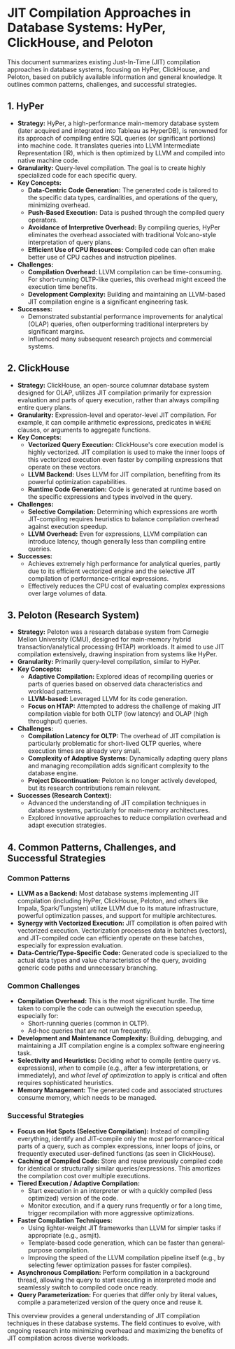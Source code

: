 # JIT Compilation Approaches in Database Systems: HyPer, ClickHouse, and Peloton

This document summarizes existing Just-In-Time (JIT) compilation approaches in database systems, focusing on HyPer, ClickHouse, and Peloton, based on publicly available information and general knowledge. It outlines common patterns, challenges, and successful strategies.

## 1. HyPer

*   **Strategy:** HyPer, a high-performance main-memory database system (later acquired and integrated into Tableau as HyperDB), is renowned for its approach of compiling entire SQL queries (or significant portions) into machine code. It translates queries into LLVM Intermediate Representation (IR), which is then optimized by LLVM and compiled into native machine code.
*   **Granularity:** Query-level compilation. The goal is to create highly specialized code for each specific query.
*   **Key Concepts:**
    *   **Data-Centric Code Generation:** The generated code is tailored to the specific data types, cardinalities, and operations of the query, minimizing overhead.
    *   **Push-Based Execution:** Data is pushed through the compiled query operators.
    *   **Avoidance of Interpretive Overhead:** By compiling queries, HyPer eliminates the overhead associated with traditional Volcano-style interpretation of query plans.
    *   **Efficient Use of CPU Resources:** Compiled code can often make better use of CPU caches and instruction pipelines.
*   **Challenges:**
    *   **Compilation Overhead:** LLVM compilation can be time-consuming. For short-running OLTP-like queries, this overhead might exceed the execution time benefits.
    *   **Development Complexity:** Building and maintaining an LLVM-based JIT compilation engine is a significant engineering task.
*   **Successes:**
    *   Demonstrated substantial performance improvements for analytical (OLAP) queries, often outperforming traditional interpreters by significant margins.
    *   Influenced many subsequent research projects and commercial systems.

## 2. ClickHouse

*   **Strategy:** ClickHouse, an open-source columnar database system designed for OLAP, utilizes JIT compilation primarily for expression evaluation and parts of query execution, rather than always compiling entire query plans.
*   **Granularity:** Expression-level and operator-level JIT compilation. For example, it can compile arithmetic expressions, predicates in `WHERE` clauses, or arguments to aggregate functions.
*   **Key Concepts:**
    *   **Vectorized Query Execution:** ClickHouse's core execution model is highly vectorized. JIT compilation is used to make the inner loops of this vectorized execution even faster by compiling expressions that operate on these vectors.
    *   **LLVM Backend:** Uses LLVM for JIT compilation, benefiting from its powerful optimization capabilities.
    *   **Runtime Code Generation:** Code is generated at runtime based on the specific expressions and types involved in the query.
*   **Challenges:**
    *   **Selective Compilation:** Determining which expressions are worth JIT-compiling requires heuristics to balance compilation overhead against execution speedup.
    *   **LLVM Overhead:** Even for expressions, LLVM compilation can introduce latency, though generally less than compiling entire queries.
*   **Successes:**
    *   Achieves extremely high performance for analytical queries, partly due to its efficient vectorized engine and the selective JIT compilation of performance-critical expressions.
    *   Effectively reduces the CPU cost of evaluating complex expressions over large volumes of data.

## 3. Peloton (Research System)

*   **Strategy:** Peloton was a research database system from Carnegie Mellon University (CMU), designed for main-memory hybrid transaction/analytical processing (HTAP) workloads. It aimed to use JIT compilation extensively, drawing inspiration from systems like HyPer.
*   **Granularity:** Primarily query-level compilation, similar to HyPer.
*   **Key Concepts:**
    *   **Adaptive Compilation:** Explored ideas of recompiling queries or parts of queries based on observed data characteristics and workload patterns.
    *   **LLVM-based:** Leveraged LLVM for its code generation.
    *   **Focus on HTAP:** Attempted to address the challenge of making JIT compilation viable for both OLTP (low latency) and OLAP (high throughput) queries.
*   **Challenges:**
    *   **Compilation Latency for OLTP:** The overhead of JIT compilation is particularly problematic for short-lived OLTP queries, where execution times are already very small.
    *   **Complexity of Adaptive Systems:** Dynamically adapting query plans and managing recompilation adds significant complexity to the database engine.
    *   **Project Discontinuation:** Peloton is no longer actively developed, but its research contributions remain relevant.
*   **Successes (Research Context):**
    *   Advanced the understanding of JIT compilation techniques in database systems, particularly for main-memory architectures.
    *   Explored innovative approaches to reduce compilation overhead and adapt execution strategies.

## 4. Common Patterns, Challenges, and Successful Strategies

### Common Patterns

*   **LLVM as a Backend:** Most database systems implementing JIT compilation (including HyPer, ClickHouse, Peloton, and others like Impala, Spark/Tungsten) utilize LLVM due to its mature infrastructure, powerful optimization passes, and support for multiple architectures.
*   **Synergy with Vectorized Execution:** JIT compilation is often paired with vectorized execution. Vectorization processes data in batches (vectors), and JIT-compiled code can efficiently operate on these batches, especially for expression evaluation.
*   **Data-Centric/Type-Specific Code:** Generated code is specialized to the actual data types and value characteristics of the query, avoiding generic code paths and unnecessary branching.

### Common Challenges

*   **Compilation Overhead:** This is the most significant hurdle. The time taken to compile the code can outweigh the execution speedup, especially for:
    *   Short-running queries (common in OLTP).
    *   Ad-hoc queries that are not run frequently.
*   **Development and Maintenance Complexity:** Building, debugging, and maintaining a JIT compilation engine is a complex software engineering task.
*   **Selectivity and Heuristics:** Deciding *what* to compile (entire query vs. expressions), *when* to compile (e.g., after a few interpretations, or immediately), and *what level of optimization* to apply is critical and often requires sophisticated heuristics.
*   **Memory Management:** The generated code and associated structures consume memory, which needs to be managed.

### Successful Strategies

*   **Focus on Hot Spots (Selective Compilation):** Instead of compiling everything, identify and JIT-compile only the most performance-critical parts of a query, such as complex expressions, inner loops of joins, or frequently executed user-defined functions (as seen in ClickHouse).
*   **Caching of Compiled Code:** Store and reuse previously compiled code for identical or structurally similar queries/expressions. This amortizes the compilation cost over multiple executions.
*   **Tiered Execution / Adaptive Compilation:**
    *   Start execution in an interpreter or with a quickly compiled (less optimized) version of the code.
    *   Monitor execution, and if a query runs frequently or for a long time, trigger recompilation with more aggressive optimizations.
*   **Faster Compilation Techniques:**
    *   Using lighter-weight JIT frameworks than LLVM for simpler tasks if appropriate (e.g., asmjit).
    *   Template-based code generation, which can be faster than general-purpose compilation.
    *   Improving the speed of the LLVM compilation pipeline itself (e.g., by selecting fewer optimization passes for faster compiles).
*   **Asynchronous Compilation:** Perform compilation in a background thread, allowing the query to start executing in interpreted mode and seamlessly switch to compiled code once ready.
*   **Query Parameterization:** For queries that differ only by literal values, compile a parameterized version of the query once and reuse it.

This overview provides a general understanding of JIT compilation techniques in these database systems. The field continues to evolve, with ongoing research into minimizing overhead and maximizing the benefits of JIT compilation across diverse workloads.
